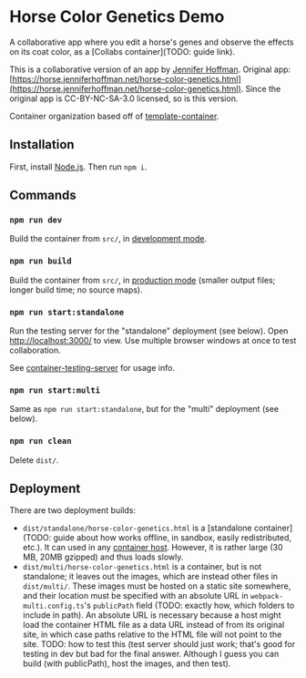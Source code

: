 # Horse Color Genetics Demo

A collaborative app where you edit a horse's genes and observe the effects on its coat color, as a [Collabs container](TODO: guide link).

This is a collaborative version of an app by [Jennifer Hoffman](http://www.jenniferhoffman.net/). Original app:
[https://horse.jenniferhoffman.net/horse-color-genetics.html](https://horse.jenniferhoffman.net/horse-color-genetics.html). Since the original app is CC-BY-NC-SA-3.0 licensed, so is this version.

Container organization based off of [template-container](TODO).

## Installation

First, install [Node.js](https://nodejs.org/). Then run `npm i`.

## Commands

### `npm run dev`

Build the container from `src/`, in [development mode](https://webpack.js.org/guides/development/).

### `npm run build`

Build the container from `src/`, in [production mode](https://webpack.js.org/guides/production/) (smaller output files; longer build time; no source maps).

### `npm run start:standalone`

Run the testing server for the "standalone" deployment (see below). Open [http://localhost:3000/](http://localhost:3000/) to view. Use multiple browser windows at once to test collaboration.

See [container-testing-server](TODO) for usage info.

### `npm run start:multi`

Same as `npm run start:standalone`, but for the "multi" deployment (see below).

### `npm run clean`

Delete `dist/`.

## Deployment

There are two deployment builds:

- `dist/standalone/horse-color-genetics.html` is a [standalone container](TODO: guide about how works offline, in sandbox, easily redistributed, etc.). It can used in any [container host](TODO). However, it is rather large (30 MB, 20MB gzipped) and thus loads slowly.
- `dist/multi/horse-color-genetics.html` is a container, but is not standalone; it leaves out the images, which are instead other files in `dist/multi/`. These images must be hosted on a static site somewhere, and their location must be specified with an absolute URL in `webpack-multi.config.ts`'s `publicPath` field (TODO: exactly how, which folders to include in path). An absolute URL is necessary because a host might load the container HTML file as a data URL instead of from its original site, in which case paths relative to the HTML file will not point to the site. TODO: how to test this (test server should just work; that's good for testing in dev but bad for the final answer. Although I guess you can build (with publicPath), host the images, and then test).
